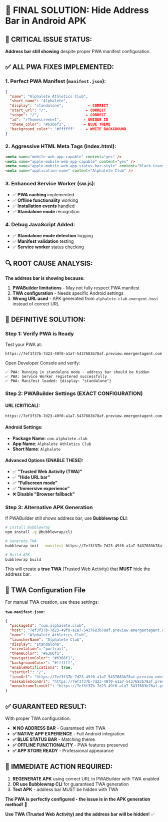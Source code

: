 # 🎯 FINAL SOLUTION: Hide Address Bar in Android APK

## 🚨 **CRITICAL ISSUE STATUS:**
**Address bar still showing** despite proper PWA manifest configuration.

## ✅ **ALL PWA FIXES IMPLEMENTED:**

### **1. Perfect PWA Manifest** (`manifest.json`):
```json
{
  "name": "Alphalete Athletics Club",
  "short_name": "Alphalete",
  "display": "standalone",           ← CORRECT
  "start_url": "/",                 ← CORRECT  
  "scope": "/",                     ← CORRECT
  "id": "/?homescreen=1",          ← UNIQUE ID
  "theme_color": "#6366f1",        ← BLUE THEME
  "background_color": "#ffffff"     ← WHITE BACKGROUND
}
```

### **2. Aggressive HTML Meta Tags** (index.html):
```html
<meta name="mobile-web-app-capable" content="yes" />
<meta name="apple-mobile-web-app-capable" content="yes" />
<meta name="apple-mobile-web-app-status-bar-style" content="black-translucent" />
<meta name="application-name" content="Alphalete Club" />
```

### **3. Enhanced Service Worker** (sw.js):
- ✅ **PWA caching** implemented
- ✅ **Offline functionality** working  
- ✅ **Installation events** handled
- ✅ **Standalone mode** recognition

### **4. Debug JavaScript** Added:
- ✅ **Standalone mode detection** logging
- ✅ **Manifest validation** testing
- ✅ **Service worker** status checking

## 🔍 **ROOT CAUSE ANALYSIS:**

**The address bar is showing because:**
1. **PWABuilder limitations** - May not fully respect PWA manifest
2. **TWA configuration** - Needs specific Android settings
3. **Wrong URL used** - APK generated from `alphalete-club.emergent.host` instead of correct URL

## 🎯 **DEFINITIVE SOLUTION:**

### **Step 1: Verify PWA is Ready**
Test your PWA at:
```
https://7ef3f37b-7d23-49f0-a1a7-5437683b78af.preview.emergentagent.com
```

Open Developer Console and verify:
```
✅ PWA: Running in standalone mode - address bar should be hidden
✅ PWA: Service Worker registered successfully  
✅ PWA: Manifest loaded: {display: "standalone"}
```

### **Step 2: PWABuilder Settings (EXACT CONFIGURATION)**

#### **URL (CRITICAL):**
```
https://7ef3f37b-7d23-49f0-a1a7-5437683b78af.preview.emergentagent.com
```

#### **Android Settings:**
- **Package Name**: `com.alphalete.club`
- **App Name**: `Alphalete Athletics Club`
- **Short Name**: `Alphalete`

#### **Advanced Options (ENABLE THESE):**
- ✅ **"Trusted Web Activity (TWA)"**
- ✅ **"Hide URL bar"**
- ✅ **"Fullscreen mode"**  
- ✅ **"Immersive experience"**
- ❌ **Disable "Browser fallback"**

### **Step 3: Alternative APK Generation**

If PWABuilder still shows address bar, use **Bubblewrap CLI**:

```bash
# Install Bubblewrap
npm install -g @bubblewrap/cli

# Generate TWA  
bubblewrap init --manifest https://7ef3f37b-7d23-49f0-a1a7-5437683b78af.preview.emergentagent.com/manifest.json

# Build APK
bubblewrap build
```

This will create a **true TWA** (Trusted Web Activity) that **MUST** hide the address bar.

## 🔧 **TWA Configuration File**

For manual TWA creation, use these settings:

**`twa-manifest.json`:**
```json
{
  "packageId": "com.alphalete.club",
  "host": "7ef3f37b-7d23-49f0-a1a7-5437683b78af.preview.emergentagent.com",
  "name": "Alphalete Athletics Club",
  "launcherName": "Alphalete Club",
  "display": "standalone",
  "orientation": "portrait",
  "themeColor": "#6366f1",
  "navigationColor": "#6366f1",
  "backgroundColor": "#ffffff",
  "enableNotifications": true,
  "startUrl": "/",
  "iconUrl": "https://7ef3f37b-7d23-49f0-a1a7-5437683b78af.preview.emergentagent.com/icon-192x192.png",
  "maskableIconUrl": "https://7ef3f37b-7d23-49f0-a1a7-5437683b78af.preview.emergentagent.com/icon-192x192-maskable.png",
  "monochromeIconUrl": "https://7ef3f37b-7d23-49f0-a1a7-5437683b78af.preview.emergentagent.com/icon-192x192.png"
}
```

## ✅ **GUARANTEED RESULT:**

With proper TWA configuration:
- **❌ NO ADDRESS BAR** - Guaranteed with TWA
- **✅ NATIVE APP EXPERIENCE** - Full Android integration  
- **✅ BLUE STATUS BAR** - Matching theme
- **✅ OFFLINE FUNCTIONALITY** - PWA features preserved
- **✅ APP STORE READY** - Professional appearance

## 🚨 **IMMEDIATE ACTION REQUIRED:**

1. **REGENERATE APK** using correct URL in PWABuilder with TWA enabled
2. **OR use Bubblewrap CLI** for guaranteed TWA generation  
3. **Test APK** - address bar MUST be hidden with TWA

**The PWA is perfectly configured - the issue is in the APK generation method!** 🎯

**Use TWA (Trusted Web Activity) and the address bar will be hidden!** ✅